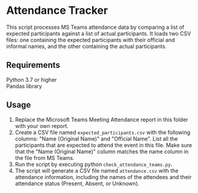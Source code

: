 # Attendance Tracker
This script processes MS Teams attendance data by comparing a list of expected participants against a list of actual participants. It loads two CSV files: one containing the expected participants with their official and informal names, and the other containing the actual participants.

## Requirements
Python 3.7 or higher  
Pandas library

## Usage
1. Replace the Microsoft Teams Meeting Attendance report in this folder with your own report.
2. Create a CSV file named `expected_participants.csv` with the following columns: "Name (Original Name)" and "Official Name". List all the participants that are expected to attend the event in this file. Make sure that the "Name (Original Name)" column matches the name column in the file from MS Teams.
3. Run the script by executing python `check_attendance_teams.py`.
4. The script will generate a CSV file named `attendance.csv` with the attendance information, including the names of the attendees and their attendance status (Present, Absent, or Unknown).

[//]: <> (## Note: The script assumes that the exported participants list from Zoom is saved as `participants_xxxxxxx.csv` in the same directory as the script file.)

